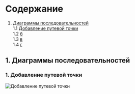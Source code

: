 # Содержание
1. [Диаграммы последовательностей](#1)<br>
1.1 [Добавление путевой точки](#1.1)<br>
1.2 [б](#1.2)<br>
1.3 [в](#1.3)<br>
1.4 [г](#1.4)<br>

## 1. Диаграммы последовательностей<a name="1"></a>

### 1. Добавление путевой точки<a name="1.1"></a>
![Добавление путевой точки](https://github.com/NikitaKapitanov750503/NaviSport/blob/master/%D0%94%D0%B8%D0%B0%D0%B3%D1%80%D0%B0%D0%BC%D0%BC%D1%8B/Sequence/AddPointWindowSequence.jpg)
